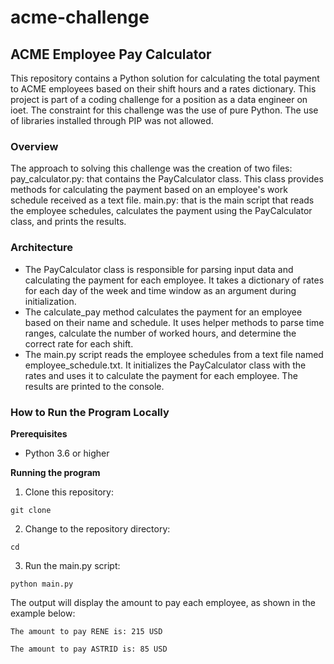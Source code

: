 # acme-challenge
## ACME Employee Pay Calculator
This repository contains a Python solution for calculating the total payment to ACME employees based on their shift hours and a rates dictionary. This project is part of a coding challenge for a position as a data engineer on ioet. The constraint for this challenge was the use of pure Python. The use of libraries installed through PIP was not allowed.

### Overview
The approach to solving this challenge was the creation of two files:
pay_calculator.py: that contains the PayCalculator class. This class provides methods for calculating the payment based on an employee's work schedule received as a text file. 
main.py: that is the main script that reads the employee schedules,  calculates the payment using the PayCalculator class, and prints the results.

### Architecture
- The PayCalculator class is responsible for parsing input data and calculating the payment for each employee. It takes a dictionary of rates for each day of the week and time window as an argument during initialization.
- The calculate_pay method calculates the payment for an employee based on their name and schedule. It uses helper methods to parse time ranges, calculate the number of worked hours, and determine the correct rate for each shift.
- The main.py script reads the employee schedules from a text file named employee_schedule.txt. It initializes the PayCalculator class with the rates and uses it to calculate the payment for each employee. The results are printed to the console.

### How to Run the Program Locally
**Prerequisites**
- Python 3.6 or higher

**Running the program**

1. Clone this repository:

``` git clone ```

2. Change to the repository directory:

``` cd ```

3. Run the main.py script:

``` python main.py ```

The output will display the amount to pay each employee, as shown in the example below:

``` The amount to pay RENE is: 215 USD ```

``` The amount to pay ASTRID is: 85 USD ```
